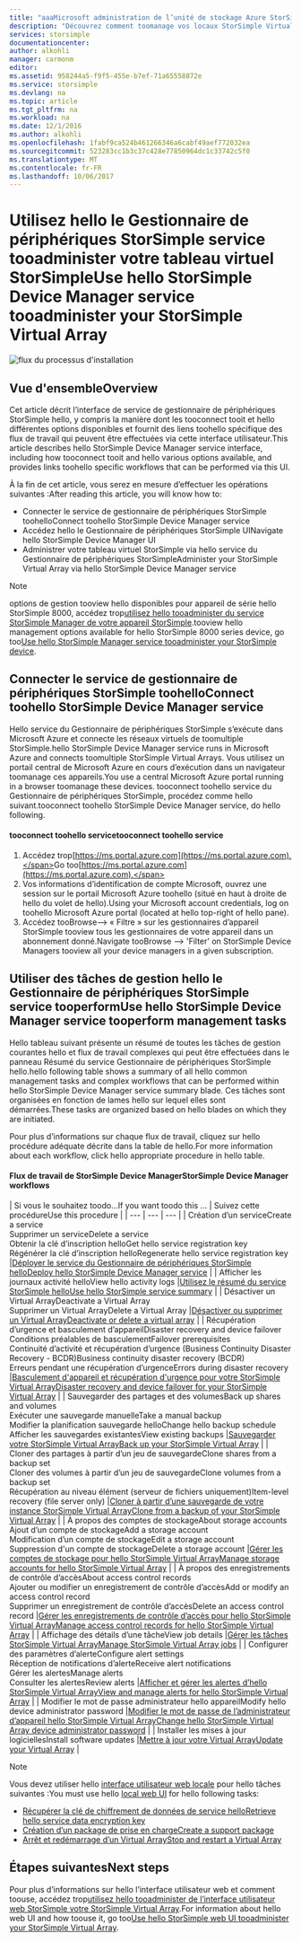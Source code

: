 ```yaml
---
title: "aaaMicrosoft administration de l’unité de stockage Azure StorSimple Manager virtuelle | Documents Microsoft"
description: "Découvrez comment toomanage vos locaux StorSimple Virtual Array à l’aide du service de gestionnaire de périphériques StorSimple hello dans hello portail Azure."
services: storsimple
documentationcenter: 
author: alkohli
manager: carmonm
editor: 
ms.assetid: 958244a5-f9f5-455e-b7ef-71a65558872e
ms.service: storsimple
ms.devlang: na
ms.topic: article
ms.tgt_pltfrm: na
ms.workload: na
ms.date: 12/1/2016
ms.author: alkohli
ms.openlocfilehash: 1fabf9ca524b461266346a6cabf49aef772032ea
ms.sourcegitcommit: 523283cc1b3c37c428e77850964dc1c33742c5f0
ms.translationtype: MT
ms.contentlocale: fr-FR
ms.lasthandoff: 10/06/2017
---
```

# <a name="use-hello-storsimple-device-manager-service-tooadminister-your-storsimple-virtual-array"></a><span data-ttu-id="9467e-103">Utilisez hello le Gestionnaire de périphériques StorSimple service tooadminister votre tableau virtuel StorSimple</span><span class="sxs-lookup"><span data-stu-id="9467e-103">Use hello StorSimple Device Manager service tooadminister your StorSimple Virtual Array</span></span>
![flux du processus d'installation](./media/storsimple-virtual-array-manager-service-administration/manage4.png)

## <a name="overview"></a><span data-ttu-id="9467e-105">Vue d'ensemble</span><span class="sxs-lookup"><span data-stu-id="9467e-105">Overview</span></span>
<span data-ttu-id="9467e-106">Cet article décrit l’interface de service de gestionnaire de périphériques StorSimple hello, y compris la manière dont les tooconnect tooit et hello différentes options disponibles et fournit des liens toohello spécifique des flux de travail qui peuvent être effectuées via cette interface utilisateur.</span><span class="sxs-lookup"><span data-stu-id="9467e-106">This article describes hello StorSimple Device Manager service interface, including how tooconnect tooit and hello various options available, and provides links toohello specific workflows that can be performed via this UI.</span></span>

<span data-ttu-id="9467e-107">À la fin de cet article, vous serez en mesure d’effectuer les opérations suivantes :</span><span class="sxs-lookup"><span data-stu-id="9467e-107">After reading this article, you will know how to:</span></span>

* <span data-ttu-id="9467e-108">Connecter le service de gestionnaire de périphériques StorSimple toohello</span><span class="sxs-lookup"><span data-stu-id="9467e-108">Connect toohello StorSimple Device Manager service</span></span>
* <span data-ttu-id="9467e-109">Accédez hello le Gestionnaire de périphériques StorSimple UI</span><span class="sxs-lookup"><span data-stu-id="9467e-109">Navigate hello StorSimple Device Manager UI</span></span>
* <span data-ttu-id="9467e-110">Administrer votre tableau virtuel StorSimple via hello service du Gestionnaire de périphériques StorSimple</span><span class="sxs-lookup"><span data-stu-id="9467e-110">Administer your StorSimple Virtual Array via hello StorSimple Device Manager service</span></span>

> [!NOTE]
> <span data-ttu-id="9467e-111">options de gestion tooview hello disponibles pour appareil de série hello StorSimple 8000, accédez trop[utilisez hello tooadminister du service StorSimple Manager de votre appareil StorSimple](storsimple-manager-service-administration.md).</span><span class="sxs-lookup"><span data-stu-id="9467e-111">tooview hello management options available for hello StorSimple 8000 series device, go too[Use hello StorSimple Manager service tooadminister your StorSimple device](storsimple-manager-service-administration.md).</span></span>
> 
> 

## <a name="connect-toohello-storsimple-device-manager-service"></a><span data-ttu-id="9467e-112">Connecter le service de gestionnaire de périphériques StorSimple toohello</span><span class="sxs-lookup"><span data-stu-id="9467e-112">Connect toohello StorSimple Device Manager service</span></span>
<span data-ttu-id="9467e-113">Hello service du Gestionnaire de périphériques StorSimple s’exécute dans Microsoft Azure et connecte les réseaux virtuels de toomultiple StorSimple.</span><span class="sxs-lookup"><span data-stu-id="9467e-113">hello StorSimple Device Manager service runs in Microsoft Azure and connects toomultiple StorSimple Virtual Arrays.</span></span> <span data-ttu-id="9467e-114">Vous utilisez un portail central de Microsoft Azure en cours d’exécution dans un navigateur toomanage ces appareils.</span><span class="sxs-lookup"><span data-stu-id="9467e-114">You use a central Microsoft Azure portal running in a browser toomanage these devices.</span></span> <span data-ttu-id="9467e-115">tooconnect toohello service du Gestionnaire de périphériques StorSimple, procédez comme hello suivant.</span><span class="sxs-lookup"><span data-stu-id="9467e-115">tooconnect toohello StorSimple Device Manager service, do hello following.</span></span>

#### <a name="tooconnect-toohello-service"></a><span data-ttu-id="9467e-116">tooconnect toohello service</span><span class="sxs-lookup"><span data-stu-id="9467e-116">tooconnect toohello service</span></span>
1. <span data-ttu-id="9467e-117">Accédez trop[https://ms.portal.azure.com](https://ms.portal.azure.com).</span><span class="sxs-lookup"><span data-stu-id="9467e-117">Go too[https://ms.portal.azure.com](https://ms.portal.azure.com).</span></span>
2. <span data-ttu-id="9467e-118">Vos informations d’identification de compte Microsoft, ouvrez une session sur le portail Microsoft Azure toohello (situé en haut à droite de hello du volet de hello).</span><span class="sxs-lookup"><span data-stu-id="9467e-118">Using your Microsoft account credentials, log on toohello Microsoft Azure portal (located at hello top-right of hello pane).</span></span>
3. <span data-ttu-id="9467e-119">Accédez tooBrowse--> « Filtre » sur les gestionnaires d’appareil StorSimple tooview tous les gestionnaires de votre appareil dans un abonnement donné.</span><span class="sxs-lookup"><span data-stu-id="9467e-119">Navigate tooBrowse --> 'Filter' on StorSimple Device Managers tooview all your device managers in a given subscription.</span></span>

## <a name="use-hello-storsimple-device-manager-service-tooperform-management-tasks"></a><span data-ttu-id="9467e-120">Utiliser des tâches de gestion hello le Gestionnaire de périphériques StorSimple service tooperform</span><span class="sxs-lookup"><span data-stu-id="9467e-120">Use hello StorSimple Device Manager service tooperform management tasks</span></span>
<span data-ttu-id="9467e-121">Hello tableau suivant présente un résumé de toutes les tâches de gestion courantes hello et flux de travail complexes qui peut être effectuées dans le panneau Résumé du service Gestionnaire de périphériques StorSimple hello.</span><span class="sxs-lookup"><span data-stu-id="9467e-121">hello following table shows a summary of all hello common management tasks and complex workflows that can be performed within hello StorSimple Device Manager service summary blade.</span></span> <span data-ttu-id="9467e-122">Ces tâches sont organisées en fonction de lames hello sur lequel elles sont démarrées.</span><span class="sxs-lookup"><span data-stu-id="9467e-122">These tasks are organized based on hello blades on which they are initiated.</span></span>

<span data-ttu-id="9467e-123">Pour plus d’informations sur chaque flux de travail, cliquez sur hello procédure adéquate décrite dans la table de hello.</span><span class="sxs-lookup"><span data-stu-id="9467e-123">For more information about each workflow, click hello appropriate procedure in hello table.</span></span>

#### <a name="storsimple-device-manager-workflows"></a><span data-ttu-id="9467e-124">Flux de travail de StorSimple Device Manager</span><span class="sxs-lookup"><span data-stu-id="9467e-124">StorSimple Device Manager workflows</span></span>
| <span data-ttu-id="9467e-125">Si vous le souhaitez toodo...</span><span class="sxs-lookup"><span data-stu-id="9467e-125">If you want toodo this ...</span></span> | <span data-ttu-id="9467e-126">Suivez cette procédure</span><span class="sxs-lookup"><span data-stu-id="9467e-126">Use this procedure</span></span> |
| --- | --- | --- |
| <span data-ttu-id="9467e-127">Création d’un service</span><span class="sxs-lookup"><span data-stu-id="9467e-127">Create a service</span></span></br><span data-ttu-id="9467e-128">Supprimer un service</span><span class="sxs-lookup"><span data-stu-id="9467e-128">Delete a service</span></span></br><span data-ttu-id="9467e-129">Obtenir la clé d’inscription hello</span><span class="sxs-lookup"><span data-stu-id="9467e-129">Get hello service registration key</span></span></br><span data-ttu-id="9467e-130">Régénérer la clé d’inscription hello</span><span class="sxs-lookup"><span data-stu-id="9467e-130">Regenerate hello service registration key</span></span> |[<span data-ttu-id="9467e-131">Déployer le service du Gestionnaire de périphériques StorSimple hello</span><span class="sxs-lookup"><span data-stu-id="9467e-131">Deploy hello StorSimple Device Manager service</span></span>](storsimple-virtual-array-manage-service.md) |
| <span data-ttu-id="9467e-132">Afficher les journaux activité hello</span><span class="sxs-lookup"><span data-stu-id="9467e-132">View hello activity logs</span></span> |[<span data-ttu-id="9467e-133">Utilisez le résumé du service StorSimple hello</span><span class="sxs-lookup"><span data-stu-id="9467e-133">Use hello StorSimple service summary</span></span>](storsimple-virtual-array-service-summary.md) |
| <span data-ttu-id="9467e-134">Désactiver un Virtual Array</span><span class="sxs-lookup"><span data-stu-id="9467e-134">Deactivate a Virtual Array</span></span></br><span data-ttu-id="9467e-135">Supprimer un Virtual Array</span><span class="sxs-lookup"><span data-stu-id="9467e-135">Delete a Virtual Array</span></span> |[<span data-ttu-id="9467e-136">Désactiver ou supprimer un Virtual Array</span><span class="sxs-lookup"><span data-stu-id="9467e-136">Deactivate or delete a virtual array</span></span>](storsimple-virtual-array-deactivate-and-delete-device.md) |
| <span data-ttu-id="9467e-137">Récupération d’urgence et basculement d’appareil</span><span class="sxs-lookup"><span data-stu-id="9467e-137">Disaster recovery and device failover</span></span></br><span data-ttu-id="9467e-138">Conditions préalables de basculement</span><span class="sxs-lookup"><span data-stu-id="9467e-138">Failover prerequisites</span></span></br><span data-ttu-id="9467e-139">Continuité d’activité et récupération d’urgence (Business Continuity Disaster Recovery - BCDR)</span><span class="sxs-lookup"><span data-stu-id="9467e-139">Business continuity disaster recovery (BCDR)</span></span></br><span data-ttu-id="9467e-140">Erreurs pendant une récupération d’urgence</span><span class="sxs-lookup"><span data-stu-id="9467e-140">Errors during disaster recovery</span></span> |[<span data-ttu-id="9467e-141">Basculement d'appareil et  récupération d'urgence pour votre StorSimple Virtual Array</span><span class="sxs-lookup"><span data-stu-id="9467e-141">Disaster recovery and device failover for your StorSimple Virtual Array</span></span>](storsimple-virtual-array-failover-dr.md) |
| <span data-ttu-id="9467e-142">Sauvegarder des partages et des volumes</span><span class="sxs-lookup"><span data-stu-id="9467e-142">Back up shares and volumes</span></span></br><span data-ttu-id="9467e-143">Exécuter une sauvegarde manuelle</span><span class="sxs-lookup"><span data-stu-id="9467e-143">Take a manual backup</span></span></br><span data-ttu-id="9467e-144">Modifier la planification sauvegarde hello</span><span class="sxs-lookup"><span data-stu-id="9467e-144">Change hello backup schedule</span></span></br><span data-ttu-id="9467e-145">Afficher les sauvegardes existantes</span><span class="sxs-lookup"><span data-stu-id="9467e-145">View existing backups</span></span> |[<span data-ttu-id="9467e-146">Sauvegarder votre StorSimple Virtual Array</span><span class="sxs-lookup"><span data-stu-id="9467e-146">Back up your StorSimple Virtual Array</span></span>](storsimple-virtual-array-backup.md) |
| <span data-ttu-id="9467e-147">Cloner des partages à partir d’un jeu de sauvegarde</span><span class="sxs-lookup"><span data-stu-id="9467e-147">Clone shares from a backup set</span></span></br><span data-ttu-id="9467e-148">Cloner des volumes à partir d’un jeu de sauvegarde</span><span class="sxs-lookup"><span data-stu-id="9467e-148">Clone volumes from a backup set</span></span></br><span data-ttu-id="9467e-149">Récupération au niveau élément (serveur de fichiers uniquement)</span><span class="sxs-lookup"><span data-stu-id="9467e-149">Item-level recovery (file server only)</span></span> |[<span data-ttu-id="9467e-150">Cloner à partir d’une sauvegarde de votre instance StorSimple Virtual Array</span><span class="sxs-lookup"><span data-stu-id="9467e-150">Clone from a backup of your StorSimple Virtual Array</span></span>](storsimple-virtual-array-clone.md) |
| <span data-ttu-id="9467e-151">À propos des comptes de stockage</span><span class="sxs-lookup"><span data-stu-id="9467e-151">About  storage accounts</span></span></br><span data-ttu-id="9467e-152">Ajout d’un compte de stockage</span><span class="sxs-lookup"><span data-stu-id="9467e-152">Add a storage account</span></span></br><span data-ttu-id="9467e-153">Modification d’un compte de stockage</span><span class="sxs-lookup"><span data-stu-id="9467e-153">Edit a storage account</span></span></br><span data-ttu-id="9467e-154">Suppression d'un compte de stockage</span><span class="sxs-lookup"><span data-stu-id="9467e-154">Delete a storage account</span></span> |[<span data-ttu-id="9467e-155">Gérer les comptes de stockage pour hello StorSimple Virtual Array</span><span class="sxs-lookup"><span data-stu-id="9467e-155">Manage storage accounts for hello StorSimple Virtual Array</span></span>](storsimple-virtual-array-manage-storage-accounts.md) |
| <span data-ttu-id="9467e-156">À propos des enregistrements de contrôle d’accès</span><span class="sxs-lookup"><span data-stu-id="9467e-156">About access control records</span></span></br><span data-ttu-id="9467e-157">Ajouter ou modifier un enregistrement de contrôle d’accès</span><span class="sxs-lookup"><span data-stu-id="9467e-157">Add or modify an access control record</span></span> </br><span data-ttu-id="9467e-158">Supprimer un enregistrement de contrôle d’accès</span><span class="sxs-lookup"><span data-stu-id="9467e-158">Delete an access control record</span></span> |[<span data-ttu-id="9467e-159">Gérer les enregistrements de contrôle d’accès pour hello StorSimple Virtual Array</span><span class="sxs-lookup"><span data-stu-id="9467e-159">Manage access control records for hello StorSimple Virtual Array</span></span>](storsimple-virtual-array-manage-acrs.md) |
| <span data-ttu-id="9467e-160">Affichage des détails d’une tâche</span><span class="sxs-lookup"><span data-stu-id="9467e-160">View job details</span></span> |[<span data-ttu-id="9467e-161">Gérer les tâches StorSimple Virtual Array</span><span class="sxs-lookup"><span data-stu-id="9467e-161">Manage StorSimple Virtual Array jobs</span></span>](storsimple-virtual-array-manage-jobs.md) |
| <span data-ttu-id="9467e-162">Configurer des paramètres d’alerte</span><span class="sxs-lookup"><span data-stu-id="9467e-162">Configure alert settings</span></span></br><span data-ttu-id="9467e-163">Réception de notifications d’alerte</span><span class="sxs-lookup"><span data-stu-id="9467e-163">Receive alert notifications</span></span></br><span data-ttu-id="9467e-164">Gérer les alertes</span><span class="sxs-lookup"><span data-stu-id="9467e-164">Manage alerts</span></span></br><span data-ttu-id="9467e-165">Consulter les alertes</span><span class="sxs-lookup"><span data-stu-id="9467e-165">Review alerts</span></span> |[<span data-ttu-id="9467e-166">Afficher et gérer les alertes d’hello StorSimple Virtual Array</span><span class="sxs-lookup"><span data-stu-id="9467e-166">View and manage alerts for hello StorSimple Virtual Array</span></span>](storsimple-virtual-array-manage-alerts.md) |
| <span data-ttu-id="9467e-167">Modifier le mot de passe administrateur hello appareil</span><span class="sxs-lookup"><span data-stu-id="9467e-167">Modify hello device administrator password</span></span> |[<span data-ttu-id="9467e-168">Modifier le mot de passe de l’administrateur d’appareil hello StorSimple Virtual Array</span><span class="sxs-lookup"><span data-stu-id="9467e-168">Change hello StorSimple Virtual Array device administrator password</span></span>](storsimple-virtual-array-change-device-admin-password.md) |
| <span data-ttu-id="9467e-169">Installer les mises à jour logicielles</span><span class="sxs-lookup"><span data-stu-id="9467e-169">Install software updates</span></span> |[<span data-ttu-id="9467e-170">Mettre à jour votre Virtual Array</span><span class="sxs-lookup"><span data-stu-id="9467e-170">Update your Virtual Array</span></span>](storsimple-virtual-array-install-update.md) |

> [!NOTE]
> <span data-ttu-id="9467e-171">Vous devez utiliser hello [interface utilisateur web locale](storsimple-ova-web-ui-admin.md) pour hello tâches suivantes :</span><span class="sxs-lookup"><span data-stu-id="9467e-171">You must use hello [local web UI](storsimple-ova-web-ui-admin.md) for hello following tasks:</span></span>
> 
> * [<span data-ttu-id="9467e-172">Récupérer la clé de chiffrement de données de service hello</span><span class="sxs-lookup"><span data-stu-id="9467e-172">Retrieve hello service data encryption key</span></span>](storsimple-ova-web-ui-admin.md#get-the-service-data-encryption-key)
> * [<span data-ttu-id="9467e-173">Création d’un package de prise en charge</span><span class="sxs-lookup"><span data-stu-id="9467e-173">Create a support package</span></span>](storsimple-ova-web-ui-admin.md#generate-a-log-package)
> * [<span data-ttu-id="9467e-174">Arrêt et redémarrage d’un Virtual Array</span><span class="sxs-lookup"><span data-stu-id="9467e-174">Stop and restart a Virtual Array</span></span>](storsimple-ova-web-ui-admin.md#shut-down-and-restart-your-device)
> 
> 

## <a name="next-steps"></a><span data-ttu-id="9467e-175">Étapes suivantes</span><span class="sxs-lookup"><span data-stu-id="9467e-175">Next steps</span></span>
<span data-ttu-id="9467e-176">Pour plus d’informations sur hello l’interface utilisateur web et comment toouse, accédez trop[utilisez hello tooadminister de l’interface utilisateur web StorSimple votre StorSimple Virtual Array](storsimple-ova-web-ui-admin.md).</span><span class="sxs-lookup"><span data-stu-id="9467e-176">For information about hello web UI and how toouse it, go too[Use hello StorSimple web UI tooadminister your StorSimple Virtual Array](storsimple-ova-web-ui-admin.md).</span></span>

